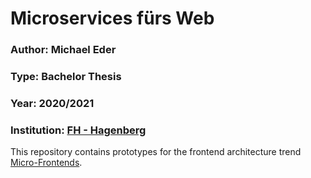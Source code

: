 # Microservices fürs Web

### Author: Michael Eder  

### Type: Bachelor Thesis

### Year: 2020/2021

### Institution: [FH - Hagenberg](https://www.fh-ooe.at/campus-hagenberg/studiengaenge/bachelor/software-engineering/)

This repository contains prototypes for the frontend architecture trend [Micro-Frontends](https://martinfowler.com/articles/micro-frontends.html).
